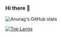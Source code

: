 ### Hi there 👋

<!--
**n0j0games/n0j0games** is a ✨ _special_ ✨ repository because its `README.md` (this file) appears on your GitHub profile.

Here are some ideas to get you started:

- 🔭 I’m currently working on ...
- 🌱 I’m currently learning ...
- 👯 I’m looking to collaborate on ...
- 🤔 I’m looking for help with ...
- 💬 Ask me about ...
- 📫 How to reach me: ...
- 😄 Pronouns: ...
- ⚡ Fun fact: ...
-->

![Anurag's GitHub stats](https://github-readme-stats.vercel.app/api?username=n0j0games&show_icons=true&show_icons=true&count_private=true&theme=dracula)

[![Top Langs](https://github-readme-stats.vercel.app/api/top-langs/?username=n0j0games&layout=compact)](https://github.com/anuraghazra/github-readme-stats)
